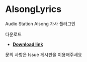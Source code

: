# AlsongLyrics
Audio Station Alsong 가사 플러그인

다운로드

- **<a href="http://blog.acidpop.kr/264" target="_blank">Download link</a>**

 문의 사항은 Issue 게시판을 이용해주세요
